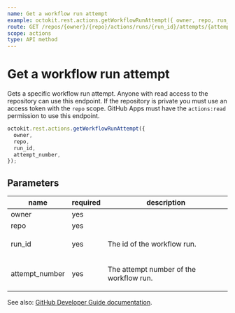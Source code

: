 ```yaml
---
name: Get a workflow run attempt
example: octokit.rest.actions.getWorkflowRunAttempt({ owner, repo, run_id, attempt_number })
route: GET /repos/{owner}/{repo}/actions/runs/{run_id}/attempts/{attempt_number}
scope: actions
type: API method
---
```


# Get a workflow run attempt

Gets a specific workflow run attempt. Anyone with read access to the repository
can use this endpoint. If the repository is private you must use an access token
with the `repo` scope. GitHub Apps must have the `actions:read` permission to
use this endpoint.

```js
octokit.rest.actions.getWorkflowRunAttempt({
  owner,
  repo,
  run_id,
  attempt_number,
});
```

## Parameters

<table>
  <thead>
    <tr>
      <th>name</th>
      <th>required</th>
      <th>description</th>
    </tr>
  </thead>
  <tbody>
    <tr><td>owner</td><td>yes</td><td>

</td></tr>
<tr><td>repo</td><td>yes</td><td>

</td></tr>
<tr><td>run_id</td><td>yes</td><td>

The id of the workflow run.

</td></tr>
<tr><td>attempt_number</td><td>yes</td><td>

The attempt number of the workflow run.

</td></tr>
  </tbody>
</table>

See also: [GitHub Developer Guide documentation](https://docs.github.com/rest/reference/actions#get-a-workflow-run-attempt).
